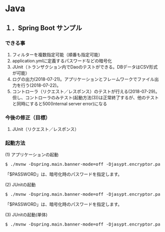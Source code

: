 # Java

## １．Spring Boot サンプル

### できる事
1. フィルターを複数指定可能（順番も指定可能）
1. application.ymlに定義するパスワードなどの暗号化
1. JUnit（トランザクション内でDaoのテストができる。DBデータはCSV形式が可能）
1. ログの出力(2018-07-21)。アプリケーションとフレームワークでファイル出力を行う(2018-07-22)。
1. コントローラ（リクエスト／レスポンス）のテストが行える(2018-07-29)。但し、コントローラのみテスト(起動方法(3))は正常終了するが、他のテストと同時にすると500(Internal server error)になる

### 今後の修正（目標）
1. JUnit（リクエスト／レスポンス）

### 起動方法
(1) アプリケーションの起動
<pre>$ ./mvnw -Dspring.main.banner-mode=off -Djasypt.encryptor.password=$PASSWORD spring-boot:run</pre>
「$PASSWORD」は、暗号化時のパスワードを指定します。

(2) JUnitの起動
<pre>$ ./mvnw -Dspring.main.banner-mode=off -Djasypt.encryptor.password=$PASSWORD test</pre>
「$PASSWORD」は、暗号化時のパスワードを指定します。

(3) JUnitの起動(単体)
<pre>$ ./mvnw -Dspring.main.banner-mode=off -Djasypt.encryptor.password=$PASSWORD test -Dtest=HelloWorldTest</pre>
